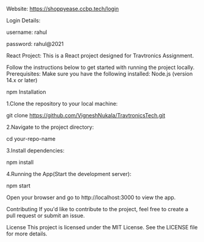Website: https://shoppyease.ccbp.tech/login

Login Details:

username: rahul 

password: rahul@2021

React Project:
This is a React project designed for Travtronics Assignment.

Follow the instructions below to get started with running the project locally.
Prerequisites:
Make sure you have the following installed:
Node.js (version 14.x or later) 

npm Installation

1.Clone the repository to your local machine:
  
  git clone https://github.com/VigneshNukala/TravtronicsTech.git

2.Navigate to the project directory: 
  
  cd your-repo-name 

3.Install dependencies: 
 
  npm install 

4.Running the App(Start the development server): 
  
  npm start 
  
Open your browser and go to http://localhost:3000 to view the app. 

Contributing If you'd like to contribute to the project, feel free to create a pull request or submit an issue. 

License This project is licensed under the MIT License. 
See the LICENSE file for more details.
